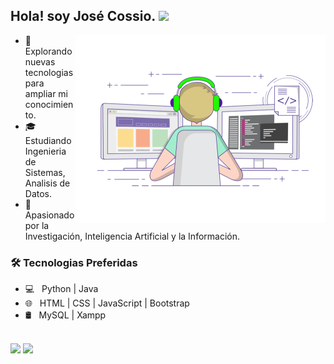 <h2> Hola! soy José Cossio. <img src="https://github.com/souvikguria98/souvikguria98/blob/master/Hi.gif" width="25"></h2>
<img align="right" alt="GIF" src="https://raw.githubusercontent.com/devSouvik/devSouvik/master/gif3.gif" width="400"/>

- 🤔 &nbsp; Explorando nuevas tecnologias para ampliar mi conocimiento.
- 🎓 &nbsp; Estudiando Ingenieria de Sistemas, Analisis de Datos.
- 🌱 &nbsp; Apasionado por la Investigación, Inteligencia Artificial y la Información.

<h3>🛠 Tecnologias Preferidas</h3>

- 💻 &nbsp; Python | Java   
- 🌐 &nbsp; HTML | CSS | JavaScript | Bootstrap 
- 🛢 &nbsp; MySQL | Xampp

<br>

<img height="150em" src="https://github-readme-stats.vercel.app/api?username=coshio12&show_icons=true&theme=highcontrast&include_all_commits=true&count_private=true"/>
<img height="150em" src="https://github-readme-stats.vercel.app/api/top-langs/?username=coshio12&layout=compact&langs_count=7&theme=highcontrast"/>
</br>

